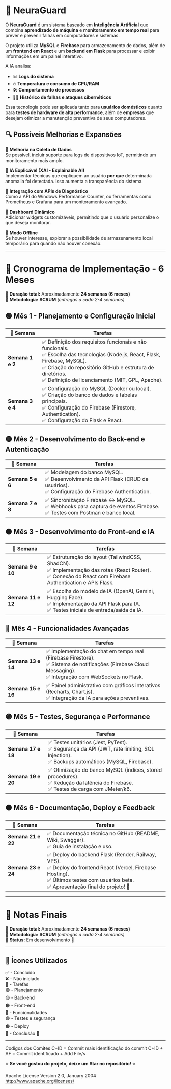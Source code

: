 # 🚀 NeuraGuard

O **NeuraGuard** é um sistema baseado em **Inteligência Artificial** que combina **aprendizado de máquina** e **monitoramento em tempo real** para prever e prevenir falhas em computadores e sistemas.

O projeto utiliza **MySQL** e **Firebase** para armazenamento de dados, além de um **frontend em React** e um **backend em Flask** para processar e exibir informações em um painel interativo.

A IA analisa:
- 📊 **Logs do sistema**
- 🔥 **Temperatura e consumo de CPU/RAM**
- 🛠️ **Comportamento de processos**
- 🏴‍☠️ **Histórico de falhas e ataques cibernéticos**

Essa tecnologia pode ser aplicada tanto para **usuários domésticos** quanto para **testes de hardware de alta performance**, além de **empresas** que desejam otimizar a manutenção preventiva de seus computadores.
## 🔍 Possíveis Melhorias e Expansões

🔹 **Melhoria na Coleta de Dados**  
Se possível, incluir suporte para logs de dispositivos IoT, permitindo um monitoramento mais amplo.  

🔹 **IA Explicável (XAI - Explainable AI)**  
Implementar técnicas que expliquem ao usuário **por que** determinada anomalia foi detectada. Isso aumenta a transparência do sistema.  

🔹 **Integração com APIs de Diagnóstico**  
Como a API do Windows Performance Counter, ou ferramentas como Prometheus e Grafana para um monitoramento avançado.  

🔹 **Dashboard Dinâmico**  
Adicionar widgets customizáveis, permitindo que o usuário personalize o que deseja monitorar.  

🔹 **Modo Offline**  
Se houver interesse, explorar a possibilidade de armazenamento local temporário para quando não houver conexão.  

---

# 📅 Cronograma de Implementação - 6 Meses

📌 **Duração total:** Aproximadamente **24 semanas (6 meses)**  
📌 **Metodologia:** **SCRUM** *(entregas a cada 2-4 semanas)*  

## 🟢 Mês 1 - Planejamento e Configuração Inicial

| 🔹 Semana | Tarefas |
|-----------|---------|
| **Semana 1 e 2** | ✅ Definição dos requisitos funcionais e não funcionais. <br> ✅ Escolha das tecnologias (Node.js, React, Flask, Firebase, MySQL). <br> ✅ Criação do repositório GitHub e estrutura de diretórios. <br> ✅ Definição de licenciamento (MIT, GPL, Apache). |
| **Semana 3 e 4** | ✅ Configuração do MySQL (Docker ou local). <br> ✅ Criação do banco de dados e tabelas principais. <br> ✅ Configuração do Firebase (Firestore, Authentication). <br> ✅ Configuração do Flask e React. |

## 🟡 Mês 2 - Desenvolvimento do Back-end e Autenticação

| 🔹 Semana | Tarefas |
|-----------|---------|
| **Semana 5 e 6** | ✅ Modelagem do banco MySQL. <br> ✅ Desenvolvimento da API Flask (CRUD de usuários). <br> ✅ Configuração do Firebase Authentication. |
| **Semana 7 e 8** | ✅ Sincronização Firebase ↔️ MySQL. <br> ✅ Webhooks para captura de eventos Firebase. <br> ✅ Testes com Postman e banco local. |

## 🟠 Mês 3 - Desenvolvimento do Front-end e IA

| 🔹 Semana | Tarefas |
|-----------|---------|
| **Semana 9 e 10** | ✅ Estruturação do layout (TailwindCSS, ShadCN). <br> ✅ Implementação das rotas (React Router). <br> ✅ Conexão do React com Firebase Authentication e APIs Flask. |
| **Semana 11 e 12** | ✅ Escolha do modelo de IA (OpenAI, Gemini, Hugging Face). <br> ✅ Implementação da API Flask para IA. <br> ✅ Testes iniciais de entrada/saída da IA. |

## 🔴 Mês 4 - Funcionalidades Avançadas

| 🔹 Semana | Tarefas |
|-----------|---------|
| **Semana 13 e 14** | ✅ Implementação do chat em tempo real (Firebase Firestore). <br> ✅ Sistema de notificações (Firebase Cloud Messaging). <br> ✅ Integração com WebSockets no Flask. |
| **Semana 15 e 16** | ✅ Painel administrativo com gráficos interativos (Recharts, Chart.js). <br> ✅ Integração da IA para ações preventivas. |

## 🟣 Mês 5 - Testes, Segurança e Performance

| 🔹 Semana | Tarefas |
|-----------|---------|
| **Semana 17 e 18** | ✅ Testes unitários (Jest, PyTest). <br> ✅ Segurança da API (JWT, rate limiting, SQL Injection). <br> ✅ Backups automáticos (MySQL, Firebase). |
| **Semana 19 e 20** | ✅ Otimização do banco MySQL (índices, stored procedures). <br> ✅ Redução da latência do Firebase. <br> ✅ Testes de carga com JMeter/k6. |

## 🟤 Mês 6 - Documentação, Deploy e Feedback

| 🔹 Semana | Tarefas |
|-----------|---------|
| **Semana 21 e 22** | ✅ Documentação técnica no GitHub (README, Wiki, Swagger). <br> ✅ Guia de instalação e uso. |
| **Semana 23 e 24** | ✅ Deploy do backend Flask (Render, Railway, VPS). <br> ✅ Deploy do frontend React (Vercel, Firebase Hosting). <br> ✅ Últimos testes com usuários beta. <br> ✅ Apresentação final do projeto! 🎉 |

---

# 📝 Notas Finais
📌 **Duração total:** Aproximadamente **24 semanas (6 meses)**  
📌 **Metodologia:** **SCRUM** *(entregas a cada 2-4 semanas)*  
📌 **Status:** Em desenvolvimento 🚀

---

## 🎨 Ícones Utilizados
✅ - Concluído  
❌ - Não iniciado  
🔹 - Tarefas  
🟢 - Planejamento  
🟡 - Back-end  
🟠 - Front-end  
🔴 - Funcionalidades  
🟣 - Testes e segurança  
🟤 - Deploy  
🎉 - Conclusão 🎉

---

Codigos dos Comites
C+ID = Commit mais identificação do commit
C+ID + AF = Commit identificado + Add File/s

⭐ **Se você gostou do projeto, deixe um Star no repositório!** ⭐

Apache License
Version 2.0, January 2004
http://www.apache.org/licenses/